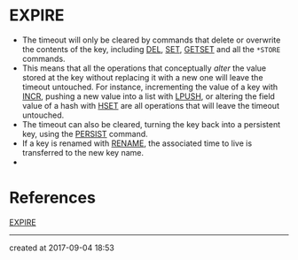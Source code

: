 # EXPIRE

- The timeout will only be cleared by commands that delete or overwrite the contents of the key, including [DEL](https://redis.io/commands/del), [SET](https://redis.io/commands/set), [GETSET](https://redis.io/commands/getset) and all the `*STORE`  commands.
- This means that all the operations that conceptually *alter* the value stored at the key without replacing it with a new one will leave the timeout untouched. For instance, incrementing the value of a key with [INCR](https://redis.io/commands/incr), pushing a new value into a list with [LPUSH](https://redis.io/commands/lpush), or altering the field value of a hash with [HSET](https://redis.io/commands/hset) are all operations that will leave the timeout untouched.
- The timeout can also be cleared, turning the key back into a persistent key, using the [PERSIST](https://redis.io/commands/persist) command.
- If a key is renamed with [RENAME](https://redis.io/commands/rename), the associated time to live is transferred to the new key name.
- ​





# References

[EXPIRE](https://redis.io/commands/expire)



---

created at 2017-09-04 18:53